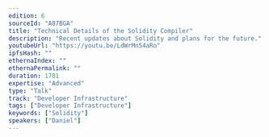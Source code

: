 ```yaml
---
edition: 6
sourceId: "A87BGA"
title: "Technical Details of the Solidity Compiler"
description: "Recent updates about Solidity and plans for the future."
youtubeUrl: "https://youtu.be/LdWrMn54aRo"
ipfsHash: ""
ethernaIndex: ""
ethernaPermalink: ""
duration: 1781
expertise: "Advanced"
type: "Talk"
track: "Developer Infrastructure"
tags: ["Developer Infrastructure"]
keywords: ["Solidity"]
speakers: ["Daniel"]
---
```

